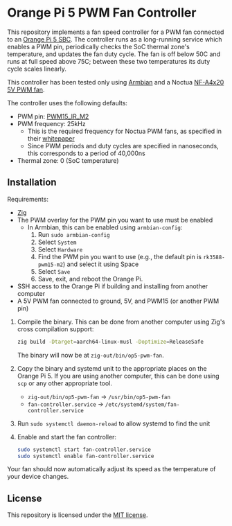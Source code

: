 Orange Pi 5 PWM Fan Controller
==============================

This repository implements a fan speed controller for a PWM fan connected to an [Orange Pi 5 SBC](http://www.orangepi.org/html/hardWare/computerAndMicrocontrollers/details/Orange-Pi-5.html). The controller runs as a long-running service which enables a PWM pin, periodically checks the SoC thermal zone's temperature, and updates the fan duty cycle. The fan is off below 50C and runs at full speed above 75C; between these two temperatures its duty cycle scales linearly.

This controller has been tested only using [Armbian](https://www.armbian.com/orangepi-5/) and a Noctua [NF-A4x20 5V PWM fan](https://noctua.at/en/products/fan/nf-a4x20-5v-pwm).

The controller uses the following defaults:
- PWM pin: [PWM15_IR_M2](http://www.orangepi.org/orangepiwiki/index.php/26_Pin_Interface_Pin_Description)
- PWM frequency: 25kHz
    - This is the required frequency for Noctua PWM fans, as specified in their [whitepaper](https://noctua.at/pub/media/wysiwyg/Noctua_PWM_specifications_white_paper.pdf)
    - Since PWM periods and duty cycles are specified in nanoseconds, this corresponds to a period of 40,000ns
- Thermal zone: 0 (SoC temperature)

## Installation

Requirements:
- [Zig](https://ziglang.org/)
- The PWM overlay for the PWM pin you want to use must be enabled
    - In Armbian, this can be enabled using `armbian-config`:
        1. Run `sudo armbian-config`
        2. Select `System`
        3. Select `Hardware`
        4. Find the PWM pin you want to use (e.g., the default pin is `rk3588-pwm15-m2`) and select it using Space
        5. Select `Save`
        6. Save, exit, and reboot the Orange Pi.
- SSH access to the Orange Pi if building and installing from another computer
- A 5V PWM fan connected to ground, 5V, and PWM15 (or another PWM pin)

1. Compile the binary. This can be done from another computer using Zig's cross compilation support:
    ```bash
    zig build -Dtarget=aarch64-linux-musl -Doptimize=ReleaseSafe
    ```

    The binary will now be at `zig-out/bin/op5-pwm-fan`.

2. Copy the binary and systemd unit to the appropriate places on the Orange Pi 5. If you are using
    another computer, this can be done using `scp` or any other appropriate tool.
    - `zig-out/bin/op5-pwm-fan` -> `/usr/bin/op5-pwm-fan`
    - `fan-controller.service` -> `/etc/systemd/system/fan-controller.service`

3. Run `sudo systemctl daemon-reload` to allow systemd to find the unit

4. Enable and start the fan controller:
    ```bash
    sudo systemctl start fan-controller.service
    sudo systemctl enable fan-controller.service
    ```

Your fan should now automatically adjust its speed as the temperature of your device changes.

## License

This repository is licensed under the [MIT license](LICENSE).
